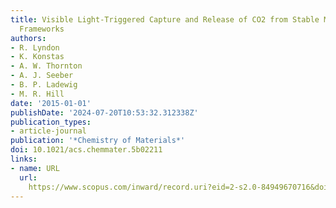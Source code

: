 ```yaml
---
title: Visible Light-Triggered Capture and Release of CO2 from Stable Metal Organic
  Frameworks
authors:
- R. Lyndon
- K. Konstas
- A. W. Thornton
- A. J. Seeber
- B. P. Ladewig
- M. R. Hill
date: '2015-01-01'
publishDate: '2024-07-20T10:53:32.312338Z'
publication_types:
- article-journal
publication: '*Chemistry of Materials*'
doi: 10.1021/acs.chemmater.5b02211
links:
- name: URL
  url: 
    https://www.scopus.com/inward/record.uri?eid=2-s2.0-84949670716&doi=10.1021%2facs.chemmater.5b02211&partnerID=40&md5=52d2fd690a2f618b4d249ce473529342
---
```

